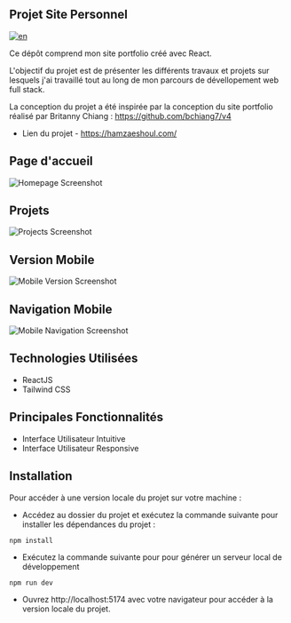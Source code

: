 ## Projet Site Personnel

[![en](https://img.shields.io/badge/lang-en-red)](README.md)

Ce dépôt comprend mon site portfolio créé avec React.

L'objectif du projet est de présenter les différents travaux et projets sur lesquels j'ai travaillé tout au long de mon parcours de dévellopement web full stack.

La conception du projet a été inspirée par la conception du site portfolio réalisé par Britanny Chiang : https://github.com/bchiang7/v4

- Lien du projet - https://hamzaeshoul.com/

## Page d'accueil

![Homepage Screenshot](https://res.cloudinary.com/dfrd9rf2c/image/upload/v1728740885/personal_portfolio/Homepage_aykh9k.png)

## Projets

![Projects Screenshot](https://res.cloudinary.com/dfrd9rf2c/image/upload/v1728740888/personal_portfolio/Projects_iuiktn.png)

## Version Mobile

![Mobile Version Screenshot](https://res.cloudinary.com/dfrd9rf2c/image/upload/v1728740888/personal_portfolio/Mobile-version_deanq4.png)

## Navigation Mobile

![Mobile Navigation Screenshot](https://res.cloudinary.com/dfrd9rf2c/image/upload/v1728740887/personal_portfolio/Mobile-navigation_dpeld7.png)

## Technologies Utilisées

- ReactJS
- Tailwind CSS

## Principales Fonctionnalités

- Interface Utilisateur Intuitive
- Interface Utilisateur Responsive

## Installation

Pour accéder à une version locale du projet sur votre machine :

- Accédez au dossier du projet et exécutez la commande suivante pour installer les dépendances du projet :

```
npm install
```

- Exécutez la commande suivante pour pour générer un serveur local de développement

```
npm run dev
```

- Ouvrez http://localhost:5174 avec votre navigateur pour accéder à la version locale du projet.
